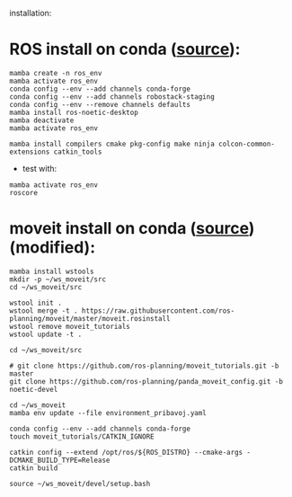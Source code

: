 installation:

# ROS install on conda ([source](https://robostack.github.io/GettingStarted.html)):
```
mamba create -n ros_env
mamba activate ros_env
conda config --env --add channels conda-forge
conda config --env --add channels robostack-staging
conda config --env --remove channels defaults
mamba install ros-noetic-desktop
mamba deactivate
mamba activate ros_env

mamba install compilers cmake pkg-config make ninja colcon-common-extensions catkin_tools
```
* test with:
```
mamba activate ros_env
roscore
```
# moveit install on conda ([source](https://ros-planning.github.io/moveit_tutorials/doc/getting_started/getting_started.html))(modified):

```
mamba install wstools
mkdir -p ~/ws_moveit/src
cd ~/ws_moveit/src

wstool init .
wstool merge -t . https://raw.githubusercontent.com/ros-planning/moveit/master/moveit.rosinstall
wstool remove moveit_tutorials
wstool update -t .

cd ~/ws_moveit/src

# git clone https://github.com/ros-planning/moveit_tutorials.git -b master
git clone https://github.com/ros-planning/panda_moveit_config.git -b noetic-devel

cd ~/ws_moveit
mamba env update --file environment_pribavoj.yaml

conda config --env --add channels conda-forge
touch moveit_tutorials/CATKIN_IGNORE

catkin config --extend /opt/ros/${ROS_DISTRO} --cmake-args -DCMAKE_BUILD_TYPE=Release
catkin build
```
```
source ~/ws_moveit/devel/setup.bash
```
